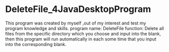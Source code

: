 DeleteFile_4JavaDesktopProgram
==============================

This program was created by myself ,out of my interest and test my program knowledge and skills.
program name: DeleteFile
    function: Delete all files from the specific directory which you choose and input into the blank,
              then this program will run automatically in each some time that you input into the corresponding blank.
              

